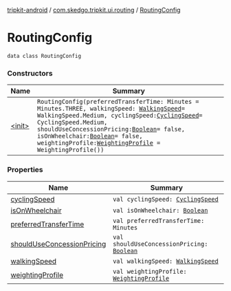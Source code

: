 [tripkit-android](../../index.md) / [com.skedgo.tripkit.ui.routing](../index.md) / [RoutingConfig](./index.md)

# RoutingConfig

`data class RoutingConfig`

### Constructors

| Name | Summary |
|---|---|
| [&lt;init&gt;](-init-.md) | `RoutingConfig(preferredTransferTime: Minutes = Minutes.THREE, walkingSpeed: `[`WalkingSpeed`](../../com.skedgo.tripkit.ui.routing.settings/-walking-speed/index.md)` = WalkingSpeed.Medium, cyclingSpeed: `[`CyclingSpeed`](../../com.skedgo.tripkit.ui.routing.settings/-cycling-speed/index.md)` = CyclingSpeed.Medium, shouldUseConcessionPricing: `[`Boolean`](https://kotlinlang.org/api/latest/jvm/stdlib/kotlin/-boolean/index.html)` = false, isOnWheelchair: `[`Boolean`](https://kotlinlang.org/api/latest/jvm/stdlib/kotlin/-boolean/index.html)` = false, weightingProfile: `[`WeightingProfile`](../../com.skedgo.tripkit.ui.routing.settings/-weighting-profile/index.md)` = WeightingProfile())` |

### Properties

| Name | Summary |
|---|---|
| [cyclingSpeed](cycling-speed.md) | `val cyclingSpeed: `[`CyclingSpeed`](../../com.skedgo.tripkit.ui.routing.settings/-cycling-speed/index.md) |
| [isOnWheelchair](is-on-wheelchair.md) | `val isOnWheelchair: `[`Boolean`](https://kotlinlang.org/api/latest/jvm/stdlib/kotlin/-boolean/index.html) |
| [preferredTransferTime](preferred-transfer-time.md) | `val preferredTransferTime: Minutes` |
| [shouldUseConcessionPricing](should-use-concession-pricing.md) | `val shouldUseConcessionPricing: `[`Boolean`](https://kotlinlang.org/api/latest/jvm/stdlib/kotlin/-boolean/index.html) |
| [walkingSpeed](walking-speed.md) | `val walkingSpeed: `[`WalkingSpeed`](../../com.skedgo.tripkit.ui.routing.settings/-walking-speed/index.md) |
| [weightingProfile](weighting-profile.md) | `val weightingProfile: `[`WeightingProfile`](../../com.skedgo.tripkit.ui.routing.settings/-weighting-profile/index.md) |
